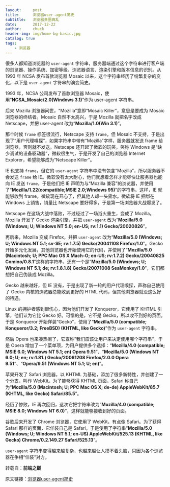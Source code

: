 ```yaml
---
layout:     post                   
title:      浏览器user-agent简史      
subtitle:   浏览器贵圈真乱
date:       2017-12-22
author:     chuck
header-img: img/home-bg-basic.jpg
catalog: true                      
tags:                               
    - 浏览器
---
```





很多人都知道浏览器的 `user-agent` 字符串，服务器端通过这个字符串进行客户端的浏览器、操作系统、加密等级、浏览器语言、渲染引擎和版本信息的识别。从 1993 年 NCSA 发布首款浏览器 Mosaic 以来，这个字符串经历了纷繁复杂的变化，以下是 `user-agent` 字符串的演变简史。

1993 年，NCSA 公司发布了首款浏览器 Mosaic，使用“**NCSA_Mosaic/2.0(Windows 3.1)**”作为 user-agent 字符串。

后来 Mozilla 浏览器问世，“Mozilla”意即“Mosaic Killer”，意思是要成为 Mosaic 浏览器的终结者。Mosaic 自然不太高兴，于是 Mozilla 就把名字改成 Netscape，并把 user-agent 改为“**Mozilla/1.0(Win 3.1)**”。

那个时候 `frame` 标签很流行，Netscape 支持 `frame`，但 Mosaic 不支持，于是出现了“用户代理嗅探”，如果字符串中带有“Mozilla”字样，服务器就发送 frame 给浏览器，否则就不发送。Netscape 还开起了微软的玩笑，笑称 Windows 是“缺少调试的设备驱动器”，微软很生气，于是开发了自己的浏览器 Internet Explorer，希望能够成为“Netscape Killer”。

IE 也支持 `frame`，但它的 `user-agent` 字符串中没有包含“Mozilla”，所以服务器不会发送 `frame` 给 IE。微软没有太大耐心，他们就想着怎样才能尽快让服务器也能向 IE 发送 `frame`，于是他们把 IE 声明为与“Mozilla 兼容”的浏览器，并使用了“**Mozilla/1.22(compatible;MSIE 2.0;Windows 95)**”的字符串。这样，IE 就能够收到 frame，微软现在开心了，但其他人却一头雾水。微软将 IE 捆绑在 Windows 上销售，销量比 Netscape 要好得多，于是第一场浏览器大战爆发了。

Netscape 在这场大战中落败，不过经过了一场浴火重生，变成了 Mozilla。Mozilla 开发了 Gecko 渲染引擎，并把 `user-agent` 改为“**Mozilla/5.0 (Windows; U; Windows NT 5.0; en-US; rv:1.1) Gecko/20020826**”。

再后来，Mozilla 变成 Firefox，并把 `user-agent` 改为“**Mozilla/5.0 (Windows; U; Windows NT 5.1; sv-SE; rv:1.7.5) Gecko/20041108 Firefox/1.0**”。Gecko 开始多元化发展，其他浏览器也开始使用它的代码，并使用了“**Mozilla/5.0 (Macintosh; U; PPC Mac OS X Mach-O; en-US; rv:1.7.2) Gecko/20040825 Comino/0.8.1**”这样的字符串，还有一个是“**Mozilla/5.0 (Windows; U; Windows NT 5.1; de; rv:1.8.1.8) Gecko/20071008 SeaMonkey/1.0**”，它们都想把自己伪装成 Mozilla。

Gecko 越来越好，但 IE 没有，于是出现了新一轮的用户代理嗅探，声称自己使用了 Gecko 内核的浏览器总能收到更好的 HTML 代码，但其他浏览器就没这么好的待遇。

Linux 的拥护者感到很伤心，因为他们开发了 Konqueror，它使用了 KHTML 引擎，他们认为它比 Gecko 好。可惜的是，它不是 Gecko，所以收不到好的页面。于是 Konqueror 开始佯装“Gecko”，使用了“**Mozilla/5.0 (compatible; Konqueror/3.2; FreeBSD) (KHTML, like Gecko)**”作为 `user-agent` 字符串。

然后 Opera 也来凑热闹了，它宣称”我们应该让用户来决定使用哪个字符串“，于是 Opera 增加了一个菜单项，为用户提供多个选择：“**Mozilla/4.0 (compatible; MSIE 6.0; Windows NT 5.1; en) Opera 9.51**”、“**Mozilla/5.0 (Windows NT 6.0; U; en; rv:1.81.) Gecko/20061208 Firefox/2.0.0 Opera 9.51**”、“**Opera/9.51 (Windows NT 5.1; U; en)**”。

苹果开发了 Safari 浏览器，以 KHTML 为基础，添加了很多新特性，并创建了一个分支，叫作 WebKit。为了能够获得 KHTML 页面，Safari 称自己为“**Mozilla/5.0 (Macintosh; U; PPC Mac OS X; de-de) AppleWebKit/85.7 (KHTML, like Gecko) Safari/85.5**”。

经历了惨败，IE 再次回归，这次它把字符串改为”**Mozilla/4.0 (compatible; MSIE 8.0; Windows NT 6.0)**”，这样就能够接收到好的页面。

谷歌后来开发了 Chrome 浏览器，它使用了 WebKit，有点像 Safari。为了获得 Safari 那样的页面，它佯装自己是 Safari，于是使用了字符串“**Mozilla/5.0 (Windows; U; Windows NT 5.1; en-US) AppleWebKit/525.13 (KHTML, like Gecko) Chrome/0.2.149.27 Safari/525.13**”。

`user-agent` 字符串变得越来越复杂，也越来越让人摸不着头脑，只因为各个浏览器在争相“佯装”对方。

转载自：**前端之巅**

原文链接：[浏览器user-agent简史](http://mp.weixin.qq.com/s/pMpKDXFm_tgWpU3geeUMFg)


